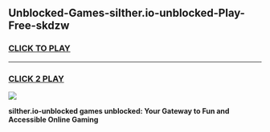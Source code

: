 
## Unblocked-Games-silther.io-unblocked-Play-Free-skdzw
<h3>
<a href="https://premium76.site?title=silther.io-unblocked&ref=18A1">CLICK TO PLAY</a></h3>
<hr>

<h3>
<a href="https://premium76.site?title=silther.io-unblocked&ref=18A1">CLICK 2 PLAY</a>
  
</h3>

<a href="https://premium76.site?title=silther.io-unblocked&ref=18A1"><img src="https://clearcache.store/games.png"></a>


**silther.io-unblocked games unblocked: Your Gateway to Fun and Accessible Online Gaming**
